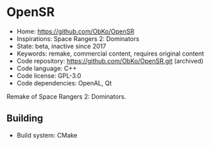 # OpenSR

- Home: https://github.com/ObKo/OpenSR
- Inspirations: Space Rangers 2: Dominators
- State: beta, inactive since 2017
- Keywords: remake, commercial content, requires original content
- Code repository: https://github.com/ObKo/OpenSR.git (archived)
- Code language: C++
- Code license: GPL-3.0
- Code dependencies: OpenAL, Qt

Remake of Space Rangers 2: Dominators.

## Building

- Build system: CMake
